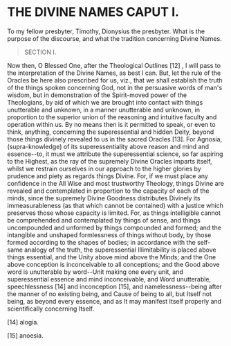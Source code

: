 # THE DIVINE NAMES CAPUT I.
To my fellow presbyter, Timothy, Dionysius the presbyter.
What is the purpose of the discourse, and what the tradition concerning Divine Names.

> SECTION I.

Now then, O Blessed One, after the Theological Outlines [12] , I will pass to the interpretation of the Divine Names, as best I can.
But, let the rule of the Oracles be here also prescribed for us, viz., that we shall establish the truth of the things spoken concerning God, not in the persuasive words of man's wisdom, but in demonstration of the Spirit-moved power of the Theologians, by aid of which we are brought into contact with things unutterable and unknown, in a manner unutterable and unknown, in proportion to the superior union of the reasoning and intuitive faculty and operation within us.
By no means then is it permitted to speak, or even to think, anything, concerning the superessential and hidden Deity, beyond those things divinely revealed to us in the sacred Oracles [13].
For Agnosia,(supra-knowledge) of its superessentiality above reason and mind and essence--to, it must we attribute the superessential science, so far aspiring to the Highest, as the ray of the supremely Divine Oracles imparts itself, whilst we restrain ourselves in our approach to the higher glories by prudence and piety as regards things Divine.
For, if we must place any confidence in the All Wise and most trustworthy Theology, things Divine are revealed and contemplated in proportion to the capacity of each of the minds, since the supremely Divine Goodness distributes Divinely its immeasurableness (as that which cannot be contained) with a justice which preserves those whose capacity is limited.
For, as things intelligible cannot be comprehended and contemplated by things of sense, and things uncompounded and unformed by things compounded and formed; and the intangible and unshaped formlessness of things without body, by those formed according to the shapes of bodies; in accordance with the self-same analogy of the   truth, the superessential Illimitability is placed above things essential, and the Unity above mind above the Minds; and the One above conception is inconceivable to all conceptions; and the Good above word is unutterable by word--Unit making one every unit, and superessential essence and mind inconceivable, and Word unutterable, speechlessness [14] and inconception [15], and namelessness--being after the manner of no existing being, and Cause of being to all, but Itself not being, as beyond every essence, and as It may manifest Itself properly and scientifically concerning Itself.

[14] alogia.

[15] anoesia.
